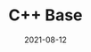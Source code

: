 ---
title: "C++ Base"
linkTitle: "C++ Base"
weight: 9
date: 2021-08-12
description: >
  Learn about C++ Base.
---